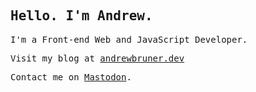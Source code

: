 ## <samp>Hello. I'm Andrew.</samp>

<samp>I'm a Front-end Web and JavaScript Developer.</samp>

<samp>Visit my blog at <a href="https://andrewbruner.dev">andrewbruner.dev</a></samp>

<samp>Contact me on <a href="https://fosstodon.org/@andrewbruner">Mastodon</a>.</samp>
